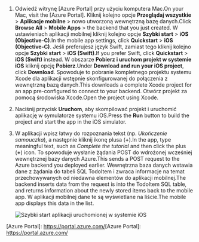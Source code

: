 
1. <span data-ttu-id="db840-101">Odwiedź witrynę [Azure Portal] przy użyciu komputera Mac.</span><span class="sxs-lookup"><span data-stu-id="db840-101">On your Mac, visit the [Azure Portal].</span></span> <span data-ttu-id="db840-102">Kliknij kolejno opcje **Przeglądaj wszystkie** > **Aplikacje mobilne** > nowo utworzoną wewnętrzną bazę danych.</span><span class="sxs-lookup"><span data-stu-id="db840-102">Click **Browse All** > **Mobile Apps** > the backend that you just created.</span></span> <span data-ttu-id="db840-103">W ustawieniach aplikacji mobilnej kliknij kolejno opcje **Szybki start** > **iOS (Objective-C)**.</span><span class="sxs-lookup"><span data-stu-id="db840-103">In the mobile app settings, click **Quickstart** > **iOS (Objective-C)**.</span></span> <span data-ttu-id="db840-104">Jeśli preferujesz język Swift, zamiast tego kliknij kolejno opcje **Szybki start** > **iOS (Swift)**.</span><span class="sxs-lookup"><span data-stu-id="db840-104">If you prefer Swift, click **Quickstart** > **iOS (Swift)** instead.</span></span> <span data-ttu-id="db840-105">W obszarze **Pobierz i uruchom projekt w systemie iOS** kliknij opcję **Pobierz**.</span><span class="sxs-lookup"><span data-stu-id="db840-105">Under **Download and run your iOS project**, click **Download**.</span></span> <span data-ttu-id="db840-106">Spowoduje to pobranie kompletnego projektu systemu Xcode dla aplikacji wstępnie skonfigurowanej do połączenia z wewnętrzną bazą danych.</span><span class="sxs-lookup"><span data-stu-id="db840-106">This downloads a complete Xcode project for an app pre-configured to connect to your backend.</span></span> <span data-ttu-id="db840-107">Otwórz projekt za pomocą środowiska Xcode.</span><span class="sxs-lookup"><span data-stu-id="db840-107">Open the project using Xcode.</span></span>
2. <span data-ttu-id="db840-108">Naciśnij przycisk **Uruchom**, aby skompilować projekt i uruchomić aplikację w symulatorze systemu iOS.</span><span class="sxs-lookup"><span data-stu-id="db840-108">Press the **Run** button to build the project and start the app in the iOS simulator.</span></span>
3. <span data-ttu-id="db840-109">W aplikacji wpisz łatwy do rozpoznania tekst (np. *Ukończenie samouczka*), a następnie kliknij ikonę plusa (**+**).</span><span class="sxs-lookup"><span data-stu-id="db840-109">In the app, type meaningful text, such as *Complete the tutorial* and then click the plus (**+**) icon.</span></span> <span data-ttu-id="db840-110">To spowoduje wysłanie żądania POST do wdrożonej wcześniej wewnętrznej bazy danych Azure.</span><span class="sxs-lookup"><span data-stu-id="db840-110">This sends a POST request to the Azure backend you deployed earlier.</span></span> <span data-ttu-id="db840-111">Wewnętrzna baza danych wstawia dane z żądania do tabeli SQL TodoItem i zwraca informacje na temat przechowywanych od niedawna elementów do aplikacji mobilnej.</span><span class="sxs-lookup"><span data-stu-id="db840-111">The backend inserts data from the request is into the TodoItem SQL table, and returns information about the newly stored items back to the mobile app.</span></span> <span data-ttu-id="db840-112">W aplikacji mobilnej dane te są wyświetlane na liście.</span><span class="sxs-lookup"><span data-stu-id="db840-112">The mobile app displays this data in the list.</span></span> 

   ![Szybki start aplikacji uruchomionej w systemie iOS](./media/app-service-mobile-ios-quickstart/mobile-quickstart-startup-ios.png)

<span data-ttu-id="db840-114">[Azure Portal]: https://portal.azure.com/</span><span class="sxs-lookup"><span data-stu-id="db840-114">[Azure Portal]: https://portal.azure.com/</span></span>
